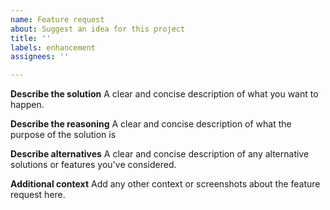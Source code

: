 ```yaml
---
name: Feature request
about: Suggest an idea for this project
title: ''
labels: enhancement
assignees: ''

---
```


**Describe the solution**
A clear and concise description of what you want to happen.


**Describe the reasoning**
A clear and concise description of what the purpose of the solution is


**Describe alternatives**
A clear and concise description of any alternative solutions or features you've considered.


**Additional context**
Add any other context or screenshots about the feature request here.
